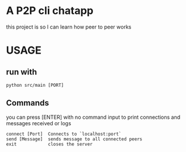 # A P2P cli chatapp
this project is so I can learn how peer to peer works
# USAGE
## run with
```
python src/main [PORT]
```
## Commands
you can press [ENTER] with no command input to print connections and messages received or logs
```
connect [Port]  Connects to `localhost:port`
send [Message]  sends message to all connected peers
exit            closes the server
```
